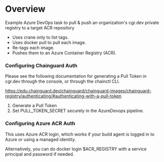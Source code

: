 # Overview

Example Azure DevOps task to pull & push an organization's cgr.dev private registry to a target ACR repository

* Uses crane only to list tags.
* Uses docker pull to pull each image.
* Re-tags each image.
* Pushes them to an Azure Container Registry (ACR).

### Configuring Chainguard Auth

Please see the following documentation for generating a Pull Token in cgr.dev through the console, or through the chainctl CLI.

https://edu.chainguard.dev/chainguard/chainguard-images/chainguard-registry/authenticating/#authenticating-with-a-pull-token 

1. Generate a Pull Token
2. Set PULL_TOKEN_SECRET securely in the AzureDevops pipeline.

### Configuring Azure ACR Auth

This uses Azure ACR login, which works if your build agent is logged in to Azure or using a managed identity.

Alternatively, you can do docker login $ACR_REGISTRY with a service principal and password if needed.




